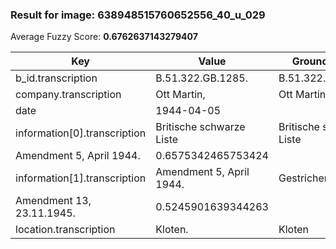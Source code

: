 ### Result for image: 638948515760652556_40_u_029
Average Fuzzy Score: **0.6762637143279407**
<small>

| Key | Value | Ground Truth | Score |
| --- | --- | --- | --- |
| b_id.transcription | B.51.322.GB.1285. | B.51.322.GB.1285. | 1.0 |
| company.transcription | Ott Martin, | Ott Martin | 0.9523809523809522 |
| date | 1944-04-05 |  | 0.0 |
| information[0].transcription | Britische schwarze Liste | Britische schwarze Liste
Amendment 5, April 1944. | 0.6575342465753424 |
| information[1].transcription | Amendment 5, April 1944. | Gestrichen:
Amendment 13, 23.11.1945. | 0.5245901639344263 |
| location.transcription | Kloten. | Kloten | 0.923076923076923 |

</small>
